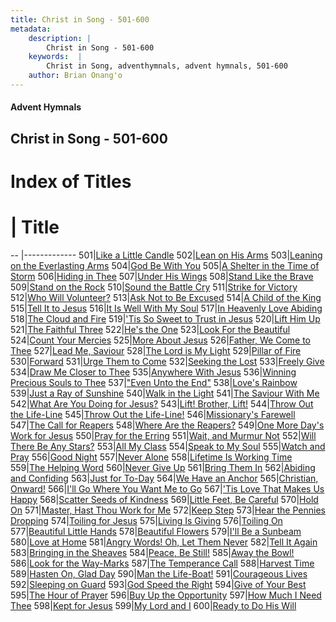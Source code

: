 ```yaml
---
title: Christ in Song - 501-600
metadata:
    description: |
        Christ in Song - 501-600
    keywords:  |
        Christ in Song, adventhymnals, advent hymnals, 501-600
    author: Brian Onang'o
---
```


#### Advent Hymnals
## Christ in Song - 501-600

# Index of Titles
# | Title                        
-- |-------------
501|[Like a Little Candle](/christ-in-song/CIS/501-600/501-510/Like-a-Little-Candle)
502|[Lean on His Arms](/christ-in-song/CIS/501-600/501-510/Lean-on-His-Arms)
503|[Leaning on the Everlasting Arms](/christ-in-song/CIS/501-600/501-510/Leaning-on-the-Everlasting-Arms)
504|[God Be With You](/christ-in-song/CIS/501-600/501-510/God-Be-With-You)
505|[A Shelter in the Time of Storm](/christ-in-song/CIS/501-600/501-510/A-Shelter-in-the-Time-of-Storm)
506|[Hiding in Thee](/christ-in-song/CIS/501-600/501-510/Hiding-in-Thee)
507|[Under His Wings](/christ-in-song/CIS/501-600/501-510/Under-His-Wings)
508|[Stand Like the Brave](/christ-in-song/CIS/501-600/501-510/Stand-Like-the-Brave)
509|[Stand on the Rock](/christ-in-song/CIS/501-600/501-510/Stand-on-the-Rock)
510|[Sound the Battle Cry](/christ-in-song/CIS/501-600/501-510/Sound-the-Battle-Cry)
511|[Strike for Victory](/christ-in-song/CIS/501-600/511-520/Strike-for-Victory)
512|[Who Will Volunteer?](/christ-in-song/CIS/501-600/511-520/Who-Will-Volunteer)
513|[Ask Not to Be Excused](/christ-in-song/CIS/501-600/511-520/Ask-Not-to-Be-Excused)
514|[A Child of the King](/christ-in-song/CIS/501-600/511-520/A-Child-of-the-King)
515|[Tell It to Jesus](/christ-in-song/CIS/501-600/511-520/Tell-It-to-Jesus)
516|[It Is Well With My Soul](/christ-in-song/CIS/501-600/511-520/It-Is-Well-With-My-Soul)
517|[In Heavenly Love Abiding](/christ-in-song/CIS/501-600/511-520/In-Heavenly-Love-Abiding)
518|[The Cloud and Fire](/christ-in-song/CIS/501-600/511-520/The-Cloud-and-Fire)
519|['Tis So Sweet to Trust in Jesus](/christ-in-song/CIS/501-600/511-520/'Tis-So-Sweet-to-Trust-in-Jesus)
520|[Lift Him Up](/christ-in-song/CIS/501-600/511-520/Lift-Him-Up)
521|[The Faithful Three](/christ-in-song/CIS/501-600/521-530/The-Faithful-Three)
522|[He's the One](/christ-in-song/CIS/501-600/521-530/He's-the-One)
523|[Look For the Beautiful](/christ-in-song/CIS/501-600/521-530/Look-For-the-Beautiful)
524|[Count Your Mercies](/christ-in-song/CIS/501-600/521-530/Count-Your-Mercies)
525|[More About Jesus](/christ-in-song/CIS/501-600/521-530/More-About-Jesus)
526|[Father, We Come to Thee](/christ-in-song/CIS/501-600/521-530/Father,-We-Come-to-Thee)
527|[Lead Me, Saviour](/christ-in-song/CIS/501-600/521-530/Lead-Me,-Saviour)
528|[The Lord is My Light](/christ-in-song/CIS/501-600/521-530/The-Lord-is-My-Light)
529|[Pillar of Fire](/christ-in-song/CIS/501-600/521-530/Pillar-of-Fire)
530|[Forward](/christ-in-song/CIS/501-600/521-530/Forward)
531|[Urge Them to Come](/christ-in-song/CIS/501-600/531-540/Urge-Them-to-Come)
532|[Seeking the Lost](/christ-in-song/CIS/501-600/531-540/Seeking-the-Lost)
533|[Freely Give](/christ-in-song/CIS/501-600/531-540/Freely-Give)
534|[Draw Me Closer to Thee](/christ-in-song/CIS/501-600/531-540/Draw-Me-Closer-to-Thee)
535|[Anywhere With Jesus](/christ-in-song/CIS/501-600/531-540/Anywhere-With-Jesus)
536|[Winning Precious Souls to Thee](/christ-in-song/CIS/501-600/531-540/Winning-Precious-Souls-to-Thee)
537|["Even Unto the End"](/christ-in-song/CIS/501-600/531-540/"Even-Unto-the-End")
538|[Love's Rainbow](/christ-in-song/CIS/501-600/531-540/Love's-Rainbow)
539|[Just a Ray of Sunshine](/christ-in-song/CIS/501-600/531-540/Just-a-Ray-of-Sunshine)
540|[Walk in the Light](/christ-in-song/CIS/501-600/531-540/Walk-in-the-Light)
541|[The Saviour With Me](/christ-in-song/CIS/501-600/541-550/The-Saviour-With-Me)
542|[What Are You Doing for Jesus?](/christ-in-song/CIS/501-600/541-550/What-Are-You-Doing-for-Jesus)
543|[Lift!  Brother, Lift!](/christ-in-song/CIS/501-600/541-550/Lift!-Brother,-Lift!)
544|[Throw Out the Life-Line](/christ-in-song/CIS/501-600/541-550/Throw-Out-the-Life-Line)
545|[Throw Out the Life-Line!](/christ-in-song/CIS/501-600/541-550/Throw-Out-the-Life-Line!)
546|[Missionary's Farewell](/christ-in-song/CIS/501-600/541-550/Missionary's-Farewell)
547|[The Call for Reapers](/christ-in-song/CIS/501-600/541-550/The-Call-for-Reapers)
548|[Where Are the Reapers?](/christ-in-song/CIS/501-600/541-550/Where-Are-the-Reapers)
549|[One More Day's Work for Jesus](/christ-in-song/CIS/501-600/541-550/One-More-Day's-Work-for-Jesus)
550|[Pray for the Erring](/christ-in-song/CIS/501-600/541-550/Pray-for-the-Erring)
551|[Wait, and Murmur Not](/christ-in-song/CIS/501-600/551-560/Wait,-and-Murmur-Not)
552|[Will There Be Any Stars?](/christ-in-song/CIS/501-600/551-560/Will-There-Be-Any-Stars)
553|[All My Class](/christ-in-song/CIS/501-600/551-560/All-My-Class)
554|[Speak to My Soul](/christ-in-song/CIS/501-600/551-560/Speak-to-My-Soul)
555|[Watch and Pray](/christ-in-song/CIS/501-600/551-560/Watch-and-Pray)
556|[Good Night](/christ-in-song/CIS/501-600/551-560/Good-Night)
557|[Never Alone](/christ-in-song/CIS/501-600/551-560/Never-Alone)
558|[Lifetime Is Working Time](/christ-in-song/CIS/501-600/551-560/Lifetime-Is-Working-Time)
559|[The Helping Word](/christ-in-song/CIS/501-600/551-560/The-Helping-Word)
560|[Never Give Up](/christ-in-song/CIS/501-600/551-560/Never-Give-Up)
561|[Bring Them In](/christ-in-song/CIS/501-600/561-570/Bring-Them-In)
562|[Abiding and Confiding](/christ-in-song/CIS/501-600/561-570/Abiding-and-Confiding)
563|[Just for To-Day](/christ-in-song/CIS/501-600/561-570/Just-for-To-Day)
564|[We Have an Anchor](/christ-in-song/CIS/501-600/561-570/We-Have-an-Anchor)
565|[Christian, Onward!](/christ-in-song/CIS/501-600/561-570/Christian,-Onward!)
566|[I'll Go Where You Want Me to Go](/christ-in-song/CIS/501-600/561-570/I'll-Go-Where-You-Want-Me-to-Go)
567|['Tis Love That Makes Us Happy](/christ-in-song/CIS/501-600/561-570/'Tis-Love-That-Makes-Us-Happy)
568|[Scatter Seeds of Kindness](/christ-in-song/CIS/501-600/561-570/Scatter-Seeds-of-Kindness)
569|[Little Feet, Be Careful](/christ-in-song/CIS/501-600/561-570/Little-Feet,-Be-Careful)
570|[Hold On](/christ-in-song/CIS/501-600/561-570/Hold-On)
571|[Master, Hast Thou Work for Me](/christ-in-song/CIS/501-600/571-580/Master,-Hast-Thou-Work-for-Me)
572|[Keep Step](/christ-in-song/CIS/501-600/571-580/Keep-Step)
573|[Hear the Pennies Dropping](/christ-in-song/CIS/501-600/571-580/Hear-the-Pennies-Dropping)
574|[Toiling for Jesus](/christ-in-song/CIS/501-600/571-580/Toiling-for-Jesus)
575|[Living Is Giving](/christ-in-song/CIS/501-600/571-580/Living-Is-Giving)
576|[Toiling On](/christ-in-song/CIS/501-600/571-580/Toiling-On)
577|[Beautiful Little Hands](/christ-in-song/CIS/501-600/571-580/Beautiful-Little-Hands)
578|[Beautiful Flowers](/christ-in-song/CIS/501-600/571-580/Beautiful-Flowers)
579|[I'll Be a Sunbeam](/christ-in-song/CIS/501-600/571-580/I'll-Be-a-Sunbeam)
580|[Love at Home](/christ-in-song/CIS/501-600/571-580/Love-at-Home)
581|[Angry Words!  Oh, Let Them Never](/christ-in-song/CIS/501-600/581-590/Angry-Words!-Oh,-Let-Them-Never)
582|[Tell It Again](/christ-in-song/CIS/501-600/581-590/Tell-It-Again)
583|[Bringing in the Sheaves](/christ-in-song/CIS/501-600/581-590/Bringing-in-the-Sheaves)
584|[Peace, Be Still!](/christ-in-song/CIS/501-600/581-590/Peace,-Be-Still!)
585|[Away the Bowl!](/christ-in-song/CIS/501-600/581-590/Away-the-Bowl!)
586|[Look for the Way-Marks](/christ-in-song/CIS/501-600/581-590/Look-for-the-Way-Marks)
587|[The Temperance Call](/christ-in-song/CIS/501-600/581-590/The-Temperance-Call)
588|[Harvest Time](/christ-in-song/CIS/501-600/581-590/Harvest-Time)
589|[Hasten On, Glad Day](/christ-in-song/CIS/501-600/581-590/Hasten-On,-Glad-Day)
590|[Man the Life-Boat!](/christ-in-song/CIS/501-600/581-590/Man-the-Life-Boat!)
591|[Courageous Lives](/christ-in-song/CIS/501-600/591-600/Courageous-Lives)
592|[Sleeping on Guard](/christ-in-song/CIS/501-600/591-600/Sleeping-on-Guard)
593|[God Speed the Right](/christ-in-song/CIS/501-600/591-600/God-Speed-the-Right)
594|[Give of Your Best](/christ-in-song/CIS/501-600/591-600/Give-of-Your-Best)
595|[The Hour of Prayer](/christ-in-song/CIS/501-600/591-600/The-Hour-of-Prayer)
596|[Buy Up the Opportunity](/christ-in-song/CIS/501-600/591-600/Buy-Up-the-Opportunity)
597|[How Much I Need Thee](/christ-in-song/CIS/501-600/591-600/How-Much-I-Need-Thee)
598|[Kept for Jesus](/christ-in-song/CIS/501-600/591-600/Kept-for-Jesus)
599|[My Lord and I](/christ-in-song/CIS/501-600/591-600/My-Lord-and-I)
600|[Ready to Do His Will](/christ-in-song/CIS/501-600/591-600/Ready-to-Do-His-Will)